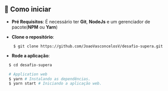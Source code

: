## :rocket: Como iniciar

- **Pré Requisitos**: É necessário ter **Git**, **NodeJs** e um gerenciador de pacote(**NPM** ou **Yarn**)

- **Clone o repositório**:

```
    $ git clone https://github.com/JoaoVasconcelosV/desafio-supera.git
```

- **Rode a aplicação**:

```sh
  $ cd desafio-supera

  # Application web
  $ yarn # Instalando as dependências.
  $ yarn start # Iniciando a aplicação web.
```